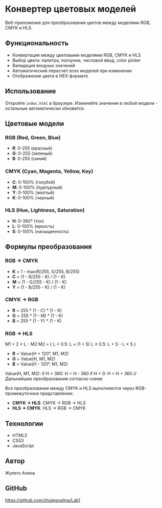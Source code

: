 # Конвертер цветовых моделей

Веб-приложение для преобразования цветов между моделями RGB, CMYK и HLS.

## Функциональность

- Конвертация между цветовыми моделями RGB, CMYK и HLS
- Выбор цвета: палитра, ползунки, числовой ввод, color picker
- Валидация входных значений
- Автоматический пересчет всех моделей при изменении
- Отображение цвета в HEX-формате

## Использование

Откройте `index.html` в браузере. Изменяйте значения в любой модели - остальные автоматически обновятся.

## Цветовые модели

### RGB (Red, Green, Blue)
- **R**: 0-255 (красный)
- **G**: 0-255 (зеленый) 
- **B**: 0-255 (синий)

### CMYK (Cyan, Magenta, Yellow, Key)
- **C**: 0-100% (голубой)
- **M**: 0-100% (пурпурный)
- **Y**: 0-100% (желтый)
- **K**: 0-100% (черный)

### HLS (Hue, Lightness, Saturation)
- **H**: 0-360° (тон)
- **L**: 0-100% (яркость)
- **S**: 0-100% (насыщенность)

## Формулы преобразования

### RGB → CMYK
- **K** = 1 - max(R/255, G/255, B/255)
- **C** = (1 - R/255 - K) / (1 - K) 
- **M** = (1 - G/255 - K) / (1 - K)
- **Y** = (1 - B/255 - K) / (1 - K)

### CMYK → RGB
- **R** = 255 * (1 - C) * (1 - K)
- **G** = 255 * (1 - M) * (1 - K)
- **B** = 255 * (1 - Y) * (1 - K)

### RGB → HLS
M1 = 2 × L - M2
M2 = {
  L < 0.5: L × (1 + S)
  L ≥ 0.5: L + S - L × S
}

- **R** = Value(H + 120°, M1, M2)
- **G** = Value(H, M1, M2) 
- **B** = Value(H - 120°, M1, M2)

Value(H, M1, M2):
  if H > 360: H = H - 360
  if H < 0: H = H + 360
  // Дальнейшие преобразования согласно схеме

Все преобразования между CMYK и HLS выполняются через RGB-промежуточное представление:
- **CMYK → HLS**: CMYK → RGB → HLS  
- **HLS → CMYK**: HLS → RGB → CMYK

## Технологии

- HTML5
- CSS3
- JavaScript


## Автор

Жулего Алина

## GitHub

https://github.com/zhulegoalina/Lab1